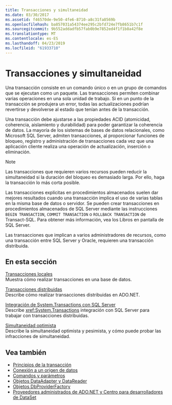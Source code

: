 ```yaml
---
title: Transacciones y simultaneidad
ms.date: 03/30/2017
ms.assetid: f46570de-9e50-4fe6-8710-a8c31fa8569b
ms.openlocfilehash: ba857031a54374ee295c2bfd724e7fb8651b7c1f
ms.sourcegitcommit: 9b552addadfb57fab0b9e7852ed4f1f1b8a42f8e
ms.translationtype: MT
ms.contentlocale: es-ES
ms.lasthandoff: 04/23/2019
ms.locfileid: "61933710"
---
```

# <a name="transactions-and-concurrency"></a>Transacciones y simultaneidad
Una transacción consiste en un comando único o en un grupo de comandos que se ejecutan como un paquete. Las transacciones permiten combinar varias operaciones en una sola unidad de trabajo. Si en un punto de la transacción se produjera un error, todas las actualizaciones podrían revertirse y devolverse al estado que tenían antes de la transacción.  
  
 Una transacción debe ajustarse a las propiedades ACID (atomicidad, coherencia, aislamiento y durabilidad) para poder garantizar la coherencia de datos. La mayoría de los sistemas de bases de datos relacionales, como Microsoft SQL Server, admiten transacciones, al proporcionar funciones de bloqueo, registro y administración de transacciones cada vez que una aplicación cliente realiza una operación de actualización, inserción o eliminación.  
  
> [!NOTE]
>  Las transacciones que requieren varios recursos pueden reducir la simultaneidad si la duración del bloqueo es demasiado larga. Por ello, haga la transacción lo más corta posible.  
  
 Las transacciones explícitas en procedimientos almacenados suelen dar mejores resultados cuando una transacción implica el uso de varias tablas en la misma base de datos o servidor. Se pueden crear transacciones en procedimientos almacenados de SQL Server mediante las instrucciones `BEGIN TRANSACTION`, `COMMIT TRANSACTION` o `ROLLBACK TRANSACTION` de Transact-SQL. Para obtener más información, vea los Libros en pantalla de SQL Server.  
  
 Las transacciones que implican a varios administradores de recursos, como una transacción entre SQL Server y Oracle, requieren una transacción distribuida.  
  
## <a name="in-this-section"></a>En esta sección  
 [Transacciones locales](../../../../docs/framework/data/adonet/local-transactions.md)  
 Muestra cómo realizar transacciones en una base de datos.  
  
 [Transacciones distribuidas](../../../../docs/framework/data/adonet/distributed-transactions.md)  
 Describe cómo realizar transacciones distribuidas en ADO.NET.  
  
 [Integración de System.Transactions con SQL Server](../../../../docs/framework/data/adonet/system-transactions-integration-with-sql-server.md)  
 Describe <xref:System.Transactions> integración con SQL Server para trabajar con transacciones distribuidas.  
  
 [Simultaneidad optimista](../../../../docs/framework/data/adonet/optimistic-concurrency.md)  
 Describe la simultaneidad optimista y pesimista, y cómo puede probar las infracciones de simultaneidad.  
  
## <a name="see-also"></a>Vea también

- [Principios de la transacción](../../../../docs/framework/data/transactions/transaction-fundamentals.md)
- [Conexión a un origen de datos](../../../../docs/framework/data/adonet/connecting-to-a-data-source.md)
- [Comandos y parámetros](../../../../docs/framework/data/adonet/commands-and-parameters.md)
- [Objetos DataAdapter y DataReader](../../../../docs/framework/data/adonet/dataadapters-and-datareaders.md)
- [Objetos DbProviderFactory](../../../../docs/framework/data/adonet/dbproviderfactories.md)
- [Proveedores administrados de ADO.NET y Centro para desarrolladores de DataSet](https://go.microsoft.com/fwlink/?LinkId=217917)
